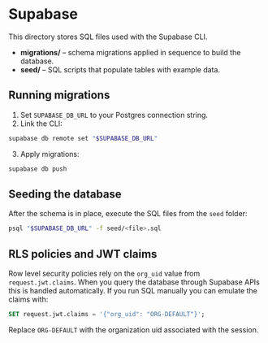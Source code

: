 # Supabase

This directory stores SQL files used with the Supabase CLI.

- **migrations/** – schema migrations applied in sequence to build the database.
- **seed/** – SQL scripts that populate tables with example data.

## Running migrations

1. Set `SUPABASE_DB_URL` to your Postgres connection string.
2. Link the CLI:

```bash
supabase db remote set "$SUPABASE_DB_URL"
```

3. Apply migrations:

```bash
supabase db push
```

## Seeding the database

After the schema is in place, execute the SQL files from the `seed` folder:

```bash
psql "$SUPABASE_DB_URL" -f seed/<file>.sql
```


## RLS policies and JWT claims

Row level security policies rely on the `org_uid` value from `request.jwt.claims`. When you query the database through Supabase APIs this is handled automatically. If you run SQL manually you can emulate the claims with:

```sql
SET request.jwt.claims = '{"org_uid": "ORG-DEFAULT"}';
```

Replace `ORG-DEFAULT` with the organization uid associated with the session.
